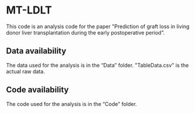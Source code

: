 # MT-LDLT
This code is an analysis code for the paper "Prediction of graft loss in living donor liver transplantation during the early postoperative period”.

## Data availability
The data used for the analysis is in the “Data” folder. "TableData.csv" is the actual raw data.

## Code availability
The code used for the analysis is in the “Code” folder.

